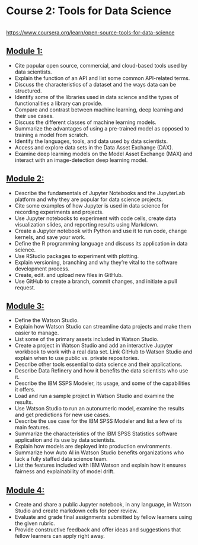 # Course 2: Tools for Data Science

![]()

https://www.coursera.org/learn/open-source-tools-for-data-science

## [Module 1:](https://github.com/FacuJulia/IBM-Data-Science-Professional-Certificate/blob/main/Course%202/Module%201/Readme.md)
- Cite popular open source, commercial, and cloud-based tools used by data scientists.
- Explain the function of an API and list some common API-related terms.
- Discuss the characteristics of a dataset and the ways data can be structured.
- Identify  some of the libraries used in data science and the types of functionalities a library can provide.
- Compare and contrast between machine learning, deep learning and their use cases.
- Discuss the different classes of machine learning models.
- Summarize the advantages of using a pre-trained model as opposed to training a model from scratch.
- Identify the languages, tools, and data used by data scientists.
- Access and explore data sets in the Data Asset Exchange (DAX).
- Examine deep learning models on the Model Asset Exchange (MAX) and interact with an image-detection deep learning model.

## [Module 2:](https://github.com/FacuJulia/IBM-Data-Science-Professional-Certificate/tree/main/Course%202/Module%202)
- Describe the fundamentals of Jupyter Notebooks and the JupyterLab platform and why they are popular for data science projects.
- Cite some examples of how Jupyter is used in data science for recording experiments and projects.
- Use Jupyter notebooks to experiment with code cells, create data visualization slides, and reporting results using Markdown.
- Create a Jupyter notebook with Python and use it to run code, change kernels, and save your work.
- Define the R programming language and discuss its application in data science.
- Use RStudio packages to experiment with plotting.
- Explain versioning, branching and why they’re vital to the software development process.
- Create, edit. and upload new files in GitHub.
- Use GitHub to create a branch, commit changes, and initiate a pull request.

## [Module 3:](https://github.com/FacuJulia/IBM-Data-Science-Professional-Certificate/tree/main/Course%202/Module%203)
- Define the Watson Studio.
- Explain how Watson Studio can streamline data projects and make them easier to manage.
- List some of the primary assets included in Watson Studio.
- Create a project in Watson Studio and add an interactive Jupyter workbook to work with a real data set. Link GitHub to Watson Studio and explain when to use public vs. private repositories.
- Describe other tools essential to data science and their applications.
- Describe Data Refinery and how it benefits the data scientists who use it.
- Describe the IBM SSPS Modeler, its usage, and some of the capabilities it offers.
- Load and run a sample project in Watson Studio and examine the results.
- Use Watson Studio to run an autonumeric model, examine the results and get predictions for new use cases.
- Describe the use case for the IBM SPSS Modeler and list a few of its main features.
- Summarize the characteristics of the IBM SPSS Statistics software application and its use by data scientists.
- Explain how models are deployed into production environments.
- Summarize how Auto AI in Watson Studio benefits organizations who lack a fully staffed data science team.
- List the features included with IBM Watson and explain how it ensures fairness and explainability of model drift.


## [Module 4:](https://github.com/FacuJulia/IBM-Data-Science-Professional-Certificate/tree/main/Course%202/Module%204)
- Create and share a public Jupyter notebook, in any language, in Watson Studio and create markdown cells for peer review.
- Evaluate and grade final assignments submitted by fellow learners using the given rubric. 
- Provide constructive feedback and offer ideas and suggestions that fellow learners can apply right away.
